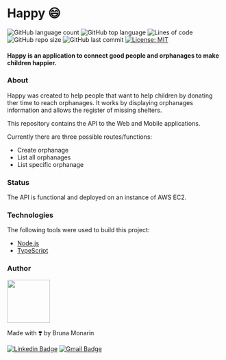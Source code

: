 # Happy :smile:
![GitHub language count](https://img.shields.io/github/languages/count/brunapm/happy-backend)
![GitHub top language](https://img.shields.io/github/languages/top/brunapm/happy-backend)
![Lines of code](https://img.shields.io/tokei/lines/github/brunapm/happy-backend)
![GitHub repo size](https://img.shields.io/github/repo-size/brunapm/happy-backend)
![GitHub last commit](https://img.shields.io/github/last-commit/brunapm/happy-backend)
[![License: MIT](https://img.shields.io/badge/License-MIT-green.svg)](LICENSE)

#### Happy is an application to connect good people and orphanages to make children happier.

### About
Happy was created to help people that want to help children by donating ther time to reach orphanages. It works by displaying orphanages information and allows the register of missing shelters.

This repository contains the API to the Web and Mobile applications.

Currently there are three possible routes/functions:
- Create orphanage
- List all orphanages
- List specific orphanage

### Status

The API is functional and deployed on an instance of AWS EC2.

### Technologies

The following tools were used to build this project:

- [Node.js](https://nodejs.org/en/)
- [TypeScript](https://www.typescriptlang.org/)

### Author

<img src="https://avatars1.githubusercontent.com/u/65819100?s=460&u=418b9bd94f4f9bcd2f3494bfd7b3a8ab8fd08662&v=4" width="100px;" alt=""/>

Made with ❣️ by Bruna Monarin 

[![Linkedin Badge](https://img.shields.io/badge/-Bruna%20Monarin-blue?style=for-the-badge&logo=Linkedin&logoColor=white&link=https://www.linkedin.com/in/bruna-de-paula-monarin/)](https://www.linkedin.com/in/bruna-de-paula-monarin/)
[![Gmail Badge](https://img.shields.io/badge/-brunamonarin@gmail.com-c14438?style=for-the-badge&logo=Gmail&logoColor=white&link=mailto:brunamonarin@gmail.com)](mailto:brunamonarin@gmail.com)
